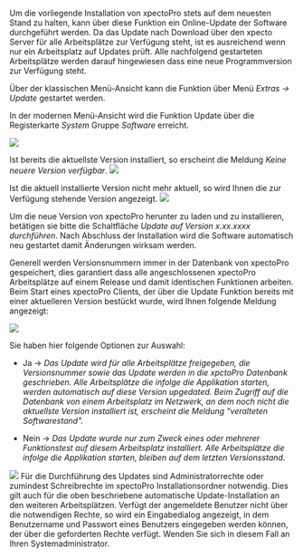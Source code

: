 Um die vorliegende Installation von xpectoPro stets auf dem neuesten Stand zu halten, kann über diese Funktion ein Online-Update der Software durchgeführt werden. Da das Update nach Download über den xpecto Server für alle Arbeitsplätze zur Verfügung steht, ist es ausreichend wenn nur ein Arbeitsplatz auf Updates prüft. Alle nachfolgend gestarteten Arbeitsplätze werden darauf hingewiesen dass eine neue Programmversion zur Verfügung steht.

Über der klassischen Menü-Ansicht kann die Funktion über Menü *Extras → Update* gestartet werden.

In der modernen Menü-Ansicht wird die Funktion Update über die Registerkarte *System* Gruppe *Software* erreicht.

![](http://xpecto.github.io/docs/xpecto/Extras/Update/Update_Menue.png)


Ist bereits die aktuellste Version installiert, so erscheint die Meldung *Keine neuere Version verfügbar*.
![](http://xpecto.github.io/docs/xpecto/Extras/Update/Update_keine_Version.png)   

 Ist die aktuell installierte Version nicht mehr aktuell, so wird Ihnen die zur Verfügung stehende Version angezeigt.
   ![](http://xpecto.github.io/docs/xpecto/Extras/Update/Update_Version.png)  

Um die neue Version von xpectoPro herunter zu laden und zu installieren, betätigen sie bitte die Schaltfläche *Update auf Version x.xx.xxxx durchführen*. Nach Abschluss der Installation wird die Software automatisch neu gestartet damit Änderungen wirksam werden.

Generell werden Versionsnummern immer in der Datenbank von xpectoPro gespeichert, dies garantiert dass alle angeschlossenen xpectoPro Arbeitsplätze auf einem Release und damit identischen Funktionen arbeiten. Beim Start eines xpectoPro Clients, der über die Update Funktion bereits mit einer aktuelleren Version bestückt wurde, wird Ihnen folgende Meldung angezeigt:

![](http://xpecto.github.io/docs/xpecto/Extras/Update/Update.png)

Sie haben hier folgende Optionen zur Auswahl:

 - Ja -> *Das Update wird für alle Arbeitsplätze freigegeben, die Versionsnummer sowie das Update werden in die xpctoPro Datenbank geschrieben. Alle Arbeitsplätze die infolge die Applikation starten, werden automatisch auf diese Version upgedated. Beim Zugriff auf die Datenbank von einem Arbeitsplatz im Netzwerk, an dem noch nicht die aktuellste Version installiert ist, erscheint die Meldung "veralteten Softwarestand".*

 - Nein -> *Das Update wurde nur zum Zweck eines oder mehrerer Funktionstest auf diesem Arbeitsplatz installiert. Alle Arbeitsplätze die infolge die Applikation starten, bleiben auf dem letzten Versionsstand*.



![](http://xpecto.github.io/docs/xpecto/Grafiken/Achtung.png) Für die Durchführung des Updates sind Administratorrechte oder zumindest Schreibrechte im xpectoPro Installationsordner notwendig. Dies gilt auch für die oben beschriebene automatische Update-Installation an den weiteren Arbeitsplätzen. Verfügt der angemeldete Benutzer nicht über die notwendigen Rechte, so wird ein Eingabedialog angezeigt, in dem Benutzername und Passwort eines Benutzers eingegeben werden können, der über die geforderten Rechte verfügt. Wenden Sie sich in diesem Fall an Ihren Systemadministrator.

